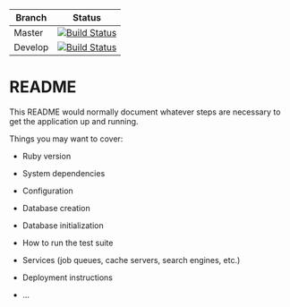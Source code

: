 Branch | Status
------ | :------:
Master | [![Build Status](https://travis-ci.org/noise2/friendly-doodle.svg?branch=master)](https://travis-ci.org/noise2/friendly-doodle)
Develop | [![Build Status](https://travis-ci.org/noise2/friendly-doodle.svg?branch=develop)](https://travis-ci.org/noise2/friendly-doodle)

# README

This README would normally document whatever steps are necessary to get the
application up and running.

Things you may want to cover:

* Ruby version

* System dependencies

* Configuration

* Database creation

* Database initialization

* How to run the test suite

* Services (job queues, cache servers, search engines, etc.)

* Deployment instructions

* ...